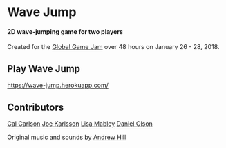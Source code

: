 # Wave Jump
#### 2D wave-jumping game for two players

Created for the [Global Game Jam](http://globalgamejam.org/) over 48 hours on January 26 - 28, 2018.

## Play Wave Jump
https://wave-jump.herokuapp.com/

## Contributors
[Cal Carlson](https://github.com/calcarlson)
[Joe Karlsson](https://github.com/JoeKarlsson)
[Lisa Mabley](https://www.lisamabley.codes/)
[Daniel Olson](https://github.com/Danielwbolson)

Original music and sounds by [Andrew Hill](https://www.origin414.com/andrew-hill)
